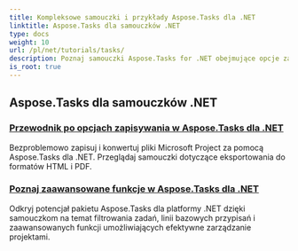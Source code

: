 ```yaml
---
title: Kompleksowe samouczki i przykłady Aspose.Tasks dla .NET
linktitle: Aspose.Tasks dla samouczków .NET
type: docs
weight: 10
url: /pl/net/tutorials/tasks/
description: Poznaj samouczki Aspose.Tasks for .NET obejmujące opcje zapisywania, kalendarz i harmonogram, zarządzanie projektami i wiele więcej. Podnieś swoje umiejętności zarządzania projektami.
is_root: true
---
```


## Aspose.Tasks dla samouczków .NET
### [Przewodnik po opcjach zapisywania w Aspose.Tasks dla .NET](./guide-to-saving-options/)
Bezproblemowo zapisuj i konwertuj pliki Microsoft Project za pomocą Aspose.Tasks dla .NET. Przeglądaj samouczki dotyczące eksportowania do formatów HTML i PDF.
### [Poznaj zaawansowane funkcje w Aspose.Tasks dla .NET](./master-advanced-features/)
Odkryj potencjał pakietu Aspose.Tasks dla platformy .NET dzięki samouczkom na temat filtrowania zadań, linii bazowych przypisań i zaawansowanych funkcji umożliwiających efektywne zarządzanie projektami.